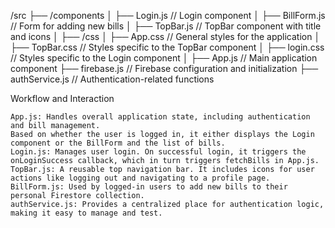 /src
├── /components
│     ├── Login.js       // Login component
│     ├── BillForm.js    // Form for adding new bills
│     ├── TopBar.js      // TopBar component with title and icons
│
├── /css
│     ├── App.css        // General styles for the application
│     ├── TopBar.css     // Styles specific to the TopBar component
│     ├── login.css      // Styles specific to the Login component
│
├── App.js               // Main application component
├── firebase.js          // Firebase configuration and initialization
├── authService.js       // Authentication-related functions


Workflow and Interaction

    App.js: Handles overall application state, including authentication and bill management.
    Based on whether the user is logged in, it either displays the Login component or the BillForm and the list of bills.
    Login.js: Manages user login. On successful login, it triggers the onLoginSuccess callback, which in turn triggers fetchBills in App.js.
    TopBar.js: A reusable top navigation bar. It includes icons for user actions like logging out and navigating to a profile page.
    BillForm.js: Used by logged-in users to add new bills to their personal Firestore collection.
    authService.js: Provides a centralized place for authentication logic, making it easy to manage and test.
